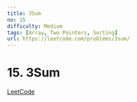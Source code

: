 ```yaml
---
title: 3Sum
no: 15
difficulty: Medium
tags: [Array, Two Pointers, Sorting]
url: https://leetcode.com/problems/3sum/
---
```


# 15. 3Sum

[LeetCode](https://leetcode.com/problems/3sum/)

